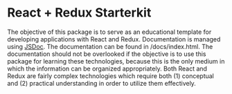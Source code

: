 # React + Redux Starterkit

The objective of this package is to serve as an educational template for developing applications with React and Redux.  Documentation is managed using [JSDoc](http://usejsdoc.org/).  The documentation can be found in /docs/index.html.  The documentation should not be overlooked if the objective is to use this package for learning these technologies, because this is the only medium in which the information can be organized appropriately.  Both React and Redux are fairly complex technologies which require both (1) conceptual and (2) practical understanding in order to utilize them effectively.